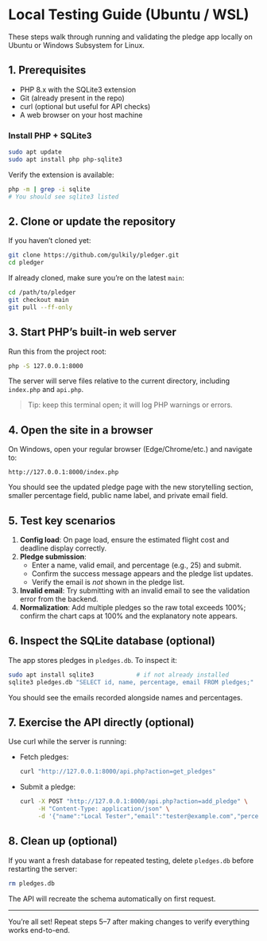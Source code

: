 # Local Testing Guide (Ubuntu / WSL)

These steps walk through running and validating the pledge app locally on Ubuntu or Windows Subsystem for Linux.

## 1. Prerequisites
- PHP 8.x with the SQLite3 extension
- Git (already present in the repo)
- curl (optional but useful for API checks)
- A web browser on your host machine

### Install PHP + SQLite3
```bash
sudo apt update
sudo apt install php php-sqlite3
```
Verify the extension is available:
```bash
php -m | grep -i sqlite
# You should see sqlite3 listed
```

## 2. Clone or update the repository
If you haven’t cloned yet:
```bash
git clone https://github.com/gulkily/pledger.git
cd pledger
```
If already cloned, make sure you’re on the latest `main`:
```bash
cd /path/to/pledger
git checkout main
git pull --ff-only
```

## 3. Start PHP’s built-in web server
Run this from the project root:
```bash
php -S 127.0.0.1:8000
```
The server will serve files relative to the current directory, including `index.php` and `api.php`.

> Tip: keep this terminal open; it will log PHP warnings or errors.

## 4. Open the site in a browser
On Windows, open your regular browser (Edge/Chrome/etc.) and navigate to:
```
http://127.0.0.1:8000/index.php
```
You should see the updated pledge page with the new storytelling section, smaller percentage field, public name label, and private email field.

## 5. Test key scenarios
1. **Config load**: On page load, ensure the estimated flight cost and deadline display correctly.
2. **Pledge submission**:
   - Enter a name, valid email, and percentage (e.g., 25) and submit.
   - Confirm the success message appears and the pledge list updates.
   - Verify the email is *not* shown in the pledge list.
3. **Invalid email**: Try submitting with an invalid email to see the validation error from the backend.
4. **Normalization**: Add multiple pledges so the raw total exceeds 100%; confirm the chart caps at 100% and the explanatory note appears.

## 6. Inspect the SQLite database (optional)
The app stores pledges in `pledges.db`. To inspect it:
```bash
sudo apt install sqlite3            # if not already installed
sqlite3 pledges.db "SELECT id, name, percentage, email FROM pledges;"
```
You should see the emails recorded alongside names and percentages.

## 7. Exercise the API directly (optional)
Use curl while the server is running:
- Fetch pledges:
  ```bash
  curl "http://127.0.0.1:8000/api.php?action=get_pledges"
  ```
- Submit a pledge:
  ```bash
  curl -X POST "http://127.0.0.1:8000/api.php?action=add_pledge" \
       -H "Content-Type: application/json" \
       -d '{"name":"Local Tester","email":"tester@example.com","percentage":15}'
  ```

## 8. Clean up (optional)
If you want a fresh database for repeated testing, delete `pledges.db` before restarting the server:
```bash
rm pledges.db
```
The API will recreate the schema automatically on first request.

---
You’re all set! Repeat steps 5–7 after making changes to verify everything works end-to-end.
